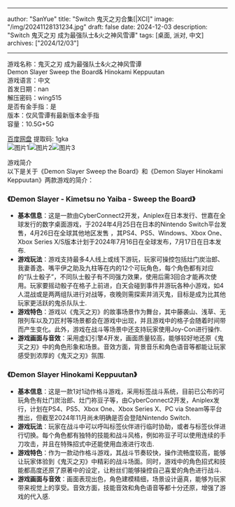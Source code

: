 
---
author: "SanYue"
title: "Switch 鬼灭之刃合集[|XCI]"
image: "/img/20241128131234.jpg"
draft: false
date: 2024-12-03
description: "Switch 鬼灭之刃 成为最强队士&火之神风雪谭"
tags: [桌面, 派对, 中文]
archives: ["2024/12/03"]

---

游戏名称：鬼灭之刃 成为最强队士&火之神风雪谭   
Demon Slayer Sweep the Board& Hinokami Keppuutan    
游戏语言：中文  
首发日期：nan  
解压密码：wing515  
是否有金手指：是  
版本：仅风雪谭有最新版本金手指   
容量：10.5G+5G

[百度网盘](https://pan.baidu.com/s/1YWkfXayRDw9_3c12VeW3Tw) 提取码: 1gka  
![图片1](/img/c3aec9.jpg)![图片2](/img/c334b7.jpg)![图片3](/img/a93212.jpg)  

游戏简介  
以下是关于《Demon Slayer Sweep the Board》和《Demon Slayer Hinokami Keppuutan》两款游戏的简介：

### 《Demon Slayer - Kimetsu no Yaiba - Sweep the Board》
- **基本信息**：这是一款由CyberConnect2开发，Aniplex在日本发行、世嘉在全球发行的数字桌面游戏，于2024年4月25日在日本的Nintendo Switch平台发售，4月26日在全球其他地区发售 ，其PS4、PS5、Windows、Xbox One、Xbox Series X/S版本计划于2024年7月16日在全球发布，7月17日在日本发布.
- **游戏玩法**：游戏支持最多4人线上或线下游玩，玩家可操控包括灶门炭治郎、我妻善逸、嘴平伊之助及九柱等在内的12个可玩角色，每个角色都有对应的“队士骰子”，不同队士骰子有不同强力效果，使用后需3回合才能再次使用。玩家要摇动骰子在格子上前进，白天会碰到事件并游玩各种小游戏，如4人混战或是两两组队进行对战等，夜晚则需探索并消灭鬼，目标是成为比其他玩家更活跃的鬼杀队队士.
- **游戏特色**：游戏以《鬼灭之刃》的故事场景作为舞台，其中藤袭山、浅草、无限列车以及刀匠村等场景都会在游戏中出现，并且游戏中的格子会随着时间带而产生变化。此外，游戏在战斗等场景中还支持玩家使用Joy-Con进行操作.
- **游戏画面与音效**：采用虚幻引擎4开发，画面质量较高，能够较好地还原《鬼灭之刃》中的角色形象和场景。音效方面，背景音乐和角色语音等都能让玩家感受到浓厚的《鬼灭之刃》氛围.

### 《Demon Slayer Hinokami Keppuutan》
- **基本信息**：这是一款1对1动作格斗游戏，采用标签战斗系统，目前已公布的可玩角色有灶门炭治郎、灶门祢豆子等，由CyberConnect2开发，Aniplex发行，计划在PS4、PS5、Xbox One、Xbox Series X、PC via Steam等平台推出，但截至2024年11月尚未明确是否会登陆Nintendo Switch.
- **游戏玩法**：玩家在战斗中可以呼叫标签伙伴进行临时协助，或者与标签伙伴进行切换。每个角色都有独特的技能和战斗风格，例如祢豆子可以使用连续的手刀攻击，并且在特殊招式中还能使用血液进行攻击.
- **游戏特色**：作为一款动作格斗游戏，其战斗节奏较快，操作流畅度较高，能够让玩家体验到《鬼灭之刃》中精彩的战斗场面。同时，游戏中的角色招式和技能都高度还原了原著中的设定，让粉丝们能够操控自己喜爱的角色进行战斗.
- **游戏画面与音效**：画面表现出色，角色建模精细，场景设计逼真，能够为玩家带来视觉上的享受。音效方面，技能音效和角色语音等都十分还原，增强了游戏的代入感.
 
